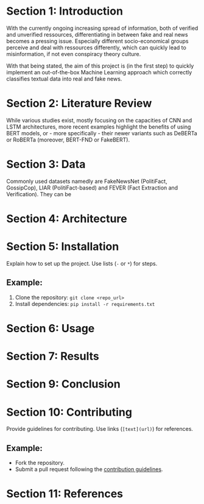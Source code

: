 # Section 1: Introduction
With the currently ongoing increasing spread of information, both of verified and unverified ressources, differentiating in between fake and real news becomes a pressing issue. Especially different socio-economical groups perceive and deal with ressources differently, which can quickly lead to misinformation, if not even conspiracy theory culture.

With that being stated, the aim of this project is (in the first step) to quickly implement an out-of-the-box Machine Learning approach which correctly classifies textual data into real and fake news.

# Section 2: Literature Review
While various studies exist, mostly focusing on the capacities of CNN and LSTM architectures, more recent examples highlight the benefits of using BERT models, or - more specifically - their newer variants such as DeBERTa or RoBERTa (moreover, BERT-FND or FakeBERT).

# Section 3: Data
Commonly used datasets namedly are FakeNewsNet (PolitiFact, GossipCop), LIAR (PolitiFact-based) and FEVER (Fact Extraction and Verification). They can be 

# Section 4: Architecture

# Section 5: Installation
Explain how to set up the project. Use lists (`-` or `*`) for steps.

## Example:
1. Clone the repository: `git clone <repo_url>`
2. Install dependencies: `pip install -r requirements.txt`


# Section 6: Usage

# Section 7: Results

# Section 9: Conclusion

# Section 10: Contributing
Provide guidelines for contributing. Use links (`[text](url)`) for references.

## Example:
- Fork the repository.
- Submit a pull request following the [contribution guidelines](CONTRIBUTING.md).

# Section 11: References